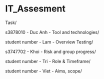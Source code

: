 # IT_Assesment
Task/

s3878010 - Duc Anh - Tool and technologies/

student number - Lam - Overview Testing/

s3747702 - Khoi - Risk and group progress/

student number - Tri - Role & Timeframe/

student number - Viet - Aims, scope/
 
